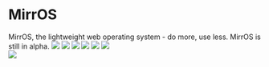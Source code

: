 # MirrOS
MirrOS, the lightweight web operating system - do more, use less. MirrOS is still in alpha.
[![](https://img.shields.io/github/stars/Mirror-Team/MirrOS?color=orange&style=flat-square)](https://github.com/Mirror-Team/MirrOS/stargazers) 
[![](https://img.shields.io/github/forks/Mirror-Team/MirrOS?color=lime&style=flat-square)](https://github.com/Mirror-Team/MirrOS/network/members)
[![](https://img.shields.io/github/watchers/Mirror-Team/MirrOS?color=blue&style=flat-square)](https://github.com/Mirror-Team/MirrOS/watchers) 
[![](https://img.shields.io/github/issues/Mirror-Team/MirrOS?color=teal&style=flat-square)](https://github.com/Mirror-Team/MirrOS/issues) 
[![](https://img.shields.io/github/issues-pr/Mirror-Team/MirrOS?color=teal&style=flat-square)](https://github.com/Mirror-Team/MirrOS/pulls) 
[![](https://img.shields.io/github/license/Mirror-Team/MirrOS?style=flat-square)](https://github.com/Mirror-Team/MirrOS/blob/master/LICENSE) <!-- 2 spaces -->  
[![](https://img.shields.io/badge/discuss-on_github-181717.svg?style=flat-square)](https://github.com/Mirror-Team/MirrOS/discussions)
